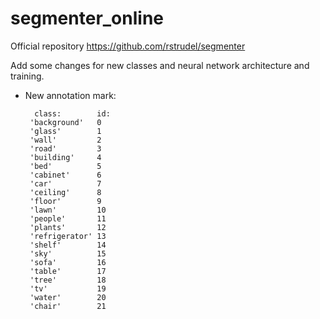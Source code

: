 # segmenter_online

Official repository https://github.com/rstrudel/segmenter

Add some changes for new classes and neural network architecture and training. 

 - New annotation mark:
 
         class:        id:
        'background'   0
        'glass'        1
        'wall'         2
        'road'         3
        'building'     4
        'bed'          5
        'cabinet'      6
        'car'          7
        'ceiling'      8
        'floor'        9
        'lawn'         10
        'people'       11
        'plants'       12
        'refrigerator' 13
        'shelf'        14
        'sky'          15
        'sofa'         16
        'table'        17
        'tree'         18
        'tv'           19
        'water'        20
        'chair'        21
        
        
